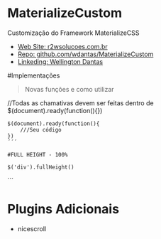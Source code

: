 # MaterializeCustom
Customização do Framework MaterializeCSS

 - [Web Site: r2wsolucoes.com.br](http://r2wsolucoes.com.br)
 - [Repo: github.com/wdantas/MaterializeCustom](https://github.com/wdantas/MaterializeCustom)
 - [Linkeding: Wellington Dantas](https://br.linkedin.com/in/wndantas)

#Implementações
> Novas funções e como utilizar

//Todas as chamativas devem ser feitas dentro de $(document).ready(function(){})

```
$(document).ready(function(){
    ///Seu código
})
´´´

#FULL HEIGHT - 100%

```
    $('div').fullHeight()
´´´

# Plugins Adicionais
- nicescroll
